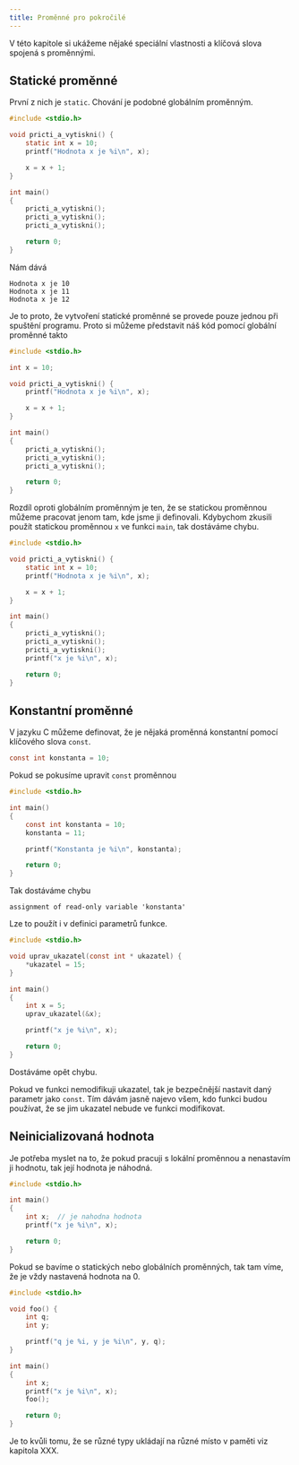 ```yaml
---
title: Proměnné pro pokročilé
---
```



V této kapitole si ukážeme nějaké speciální vlastnosti a klíčová slova spojená s proměnnými.

## Statické proměnné
První z nich je `static`. Chování je podobné globálním proměnným.

```c
#include <stdio.h>

void pricti_a_vytiskni() {
    static int x = 10;
    printf("Hodnota x je %i\n", x);

    x = x + 1;
}

int main()
{
    pricti_a_vytiskni();
    pricti_a_vytiskni();
    pricti_a_vytiskni();

    return 0;
}
```
Nám dává
```
Hodnota x je 10
Hodnota x je 11
Hodnota x je 12
```
Je to proto, že vytvoření statické proměnné se provede pouze jednou při spuštění programu. Proto si můžeme představit náš kód pomocí globální proměnné takto
```c
#include <stdio.h>

int x = 10;

void pricti_a_vytiskni() {
    printf("Hodnota x je %i\n", x);

    x = x + 1;
}

int main()
{
    pricti_a_vytiskni();
    pricti_a_vytiskni();
    pricti_a_vytiskni();

    return 0;
}
```
Rozdíl oproti globálním proměnným je ten, že se statickou proměnnou můžeme pracovat jenom tam, kde jsme ji definovali. Kdybychom zkusili použít statickou proměnnou `x` ve funkci `main`, tak dostáváme chybu.
```c
#include <stdio.h>

void pricti_a_vytiskni() {
    static int x = 10;
    printf("Hodnota x je %i\n", x);

    x = x + 1;
}

int main()
{
    pricti_a_vytiskni();
    pricti_a_vytiskni();
    pricti_a_vytiskni();
    printf("x je %i\n", x);

    return 0;
}
```

## Konstantní proměnné
V jazyku C můžeme definovat, že je nějaká proměnná konstantní pomocí klíčového slova `const`.

```c
const int konstanta = 10;
```

Pokud se pokusíme upravit `const` proměnnou
```c
#include <stdio.h>

int main()
{
    const int konstanta = 10;
    konstanta = 11;

    printf("Konstanta je %i\n", konstanta);

    return 0;
}
```

Tak dostáváme chybu
```
assignment of read-only variable 'konstanta'
```

Lze to použít i v definici parametrů funkce.
```c
#include <stdio.h>

void uprav_ukazatel(const int * ukazatel) {
    *ukazatel = 15;
}

int main()
{
    int x = 5;
    uprav_ukazatel(&x);

    printf("x je %i\n", x);

    return 0;
}
```

Dostáváme opět chybu.

Pokud ve funkci nemodifikuji ukazatel, tak je bezpečnější nastavit daný parametr jako `const`. Tím dávám jasně najevo všem, kdo funkci budou používat, že se jim ukazatel nebude ve funkci modifikovat.


## Neinicializovaná hodnota
Je potřeba myslet na to, že pokud pracuji s lokální proměnnou a nenastavím ji hodnotu, tak její hodnota je náhodná.
```c
#include <stdio.h>

int main()
{
    int x;  // je nahodna hodnota
    printf("x je %i\n", x);

    return 0;
}
```

Pokud se bavíme o statických nebo globálních proměnných, tak tam víme, že je vždy nastavená hodnota na 0.
```c
#include <stdio.h>

void foo() {
    int q;
    int y;

    printf("q je %i, y je %i\n", y, q);
}

int main()
{
    int x;
    printf("x je %i\n", x);
    foo();

    return 0;
}
```

Je to kvůli tomu, že se různé typy ukládají na různé místo v paměti viz kapitola XXX.
